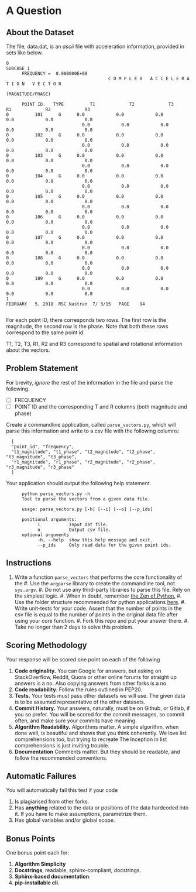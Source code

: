 # A Question

## About the Dataset

The file, data.dat, is an *ascii* file with acceleration information, provided in sets like below. 



```
0                                                                                                            SUBCASE 1              
      FREQUENCY =  0.000000E+00
                                       C O M P L E X   A C C E L E R A T I O N   V E C T O R
                                                         (MAGNITUDE/PHASE)
 
      POINT ID.   TYPE          T1             T2             T3             R1             R2             R3
0          101      G      0.0            0.0            0.0            0.0            0.0            0.0
                             0.0            0.0            0.0            0.0            0.0            0.0
0          102      G      0.0            0.0            0.0            0.0            0.0            0.0
                             0.0            0.0            0.0            0.0            0.0            0.0
0          103      G      0.0            0.0            0.0            0.0            0.0            0.0
                             0.0            0.0            0.0            0.0            0.0            0.0
0          104      G      0.0            0.0            0.0            0.0            0.0            0.0
                             0.0            0.0            0.0            0.0            0.0            0.0
0          105      G      0.0            0.0            0.0            0.0            0.0            0.0
                             0.0            0.0            0.0            0.0            0.0            0.0
0          106      G      0.0            0.0            0.0            0.0            0.0            0.0
                             0.0            0.0            0.0            0.0            0.0            0.0
0          107      G      0.0            0.0            0.0            0.0            0.0            0.0
                             0.0            0.0            0.0            0.0            0.0            0.0
0          108      G      0.0            0.0            0.0            0.0            0.0            0.0
                             0.0            0.0            0.0            0.0            0.0            0.0
0          109      G      0.0            0.0            0.0            0.0            0.0            0.0
                             0.0            0.0            0.0            0.0            0.0            0.0
1                                                                          FEBRUARY   5, 2018  MSC Nastran  7/ 3/15   PAGE    94
                                                                                                                                    
```

For each point ID, there corresponds two rows. The first row is the magnitude, the second row is the phase. Note that both these rows correspond to the same point id.

T1, T2, T3, R1, R2 and R3 correspond to spatial and rotational information about the vectors.



## Problem Statement

For brevity, *ignore* the rest of the information in the file and parse the following.

- [ ] FREQUENCY
- [ ] POINT ID and the corresponding T and R columns (both magnitude and phase)

Create a commandline application, called `parse_vectors.py`, which will parse this information and write to a csv file with the following columns:

```
  [ 
  "point_id", "frequency",
  "t1_magnitude", "t1_phase", "t2_magnitude", "t2_phase", "t3_magnitude", "t3_phase", 
  "r1_magnitude", "r1_phase", "r2_magnitude", "r2_phase", "r3_magnitude", "r3_phase"
  ] 
```

Your application should output the following help statement.

```
      python parse_vectors.py -h
      Tool to parse the vectors from a given data file.
      
      usage: parse_vectors.py [-h] [--i] [--o] [--p_ids]
      
      positional arguments:
            i           Input dat file.
            o           Output csv file.
      optional arguments
            -h, --help  show this help message and exit.
            --p_ids     Only read data for the given point ids.
```

## Instructions

1. Write a function `parse_vectors` that performs the core functionality of the 
#. Use the `argparse` library to create the commandline tool, not `sys.argv`.
#. Do not use any third-party libraries to parse this file. Rely on the simplest logic.
#. When in doubt, remember [the Zen of Python.](https://www.python.org/dev/peps/pep-0020/)
#. Use the folder structure recommended for python applications [here](https://realpython.com/python-application-layouts/).
#. Write unit-tests for your code. Assert that the number of points in the csv file is equal to the number of points in the original data file after using your core function.
#. Fork this repo and put your answer there.
#. Take no longer than 2 days to solve this problem.

## Scoring Methodology

Your response will be scored one point on each of the following

1. **Code originality.** You can Google for answers, but asking on StackOverflow, Reddit, Quora or other online forums for straight up answers is a no. Also copying answers from other forks is a no.
2. **Code readability.** Follow the rules outlined in PEP20.
3. **Tests.** Your tests must pass other datasets we will use. The given data is to be assumed representative of the other datasets.
4. **Commit History.** Your answers, naturally, must be on Github, or Gitlab, if you so prefer. You will be scored for the commit messages, so commit often, and make sure your commits have meaning.
5. **Algorithm Readability.** Algorithms matter. A simple algorithm, when done well, is beautiful and shows that you think coherently. We love list comprehensions too, but trying to recreate The Inception in list comprehensions is just inviting trouble.
6. **Documentation** Comments matter. But they should be readable, and follow the recommended conventions.

## Automatic Failures

You will automatically fail this test if your code

1. Is plagiarised from other forks.
2. Has **anything** related to the data or positions of the data hardcoded into it. If you have to make assumptions, parametrize them.
3. Has global variables and/or global scope.

## Bonus Points

One bonus point each for:

1. **Algorithm Simplicity**
2. **Docstrings**, readable, sphinx-compliant, docstrings.
3. **Sphinx-based documentation**.
4. **pip-installable cli**.

